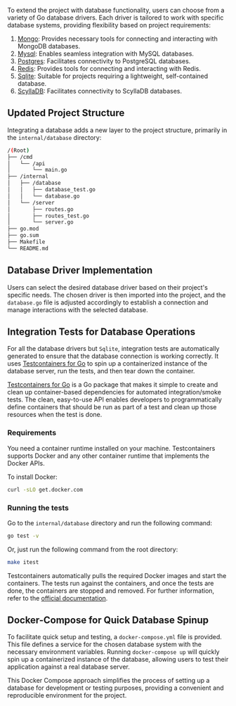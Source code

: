 To extend the project with database functionality, users can choose from a variety of Go database drivers. Each driver is tailored to work with specific database systems, providing flexibility based on project requirements:

1. [Mongo](https://go.mongodb.org/mongo-driver): Provides necessary tools for connecting and interacting with MongoDB databases.
2. [Mysql](https://github.com/go-sql-driver/mysql): Enables seamless integration with MySQL databases.
3. [Postgres](https://github.com/jackc/pgx/): Facilitates connectivity to PostgreSQL databases.
4. [Redis](https://github.com/redis/go-redis): Provides tools for connecting and interacting with Redis.
5. [Sqlite](https://github.com/mattn/go-sqlite3): Suitable for projects requiring a lightweight, self-contained database.
6. [ScyllaDB](https://github.com/scylladb/gocql): Facilitates connectivity to ScyllaDB databases.

## Updated Project Structure

Integrating a database adds a new layer to the project structure, primarily in the `internal/database` directory:

```bash
/(Root)
├── /cmd
│   └── /api
│       └── main.go
├── /internal
│   ├── /database
│   │   ├── database_test.go
│   │   └── database.go
│   └── /server
│       ├── routes.go
│       ├── routes_test.go
│       └── server.go
├── go.mod
├── go.sum
├── Makefile
└── README.md
```

## Database Driver Implementation

Users can select the desired database driver based on their project's specific needs. The chosen driver is then imported into the project, and the `database.go` file is adjusted accordingly to establish a connection and manage interactions with the selected database.

## Integration Tests for Database Operations

For all the database drivers but `Sqlite`, integration tests are automatically generated to ensure that the database connection is working correctly. It uses [Testcontainers for Go](https://golang.testcontainers.org/) to spin up a containerized instance of the database server, run the tests, and then tear down the container.

[Testcontainers for Go](https://golang.testcontainers.org/) is a Go package that makes it simple to create and clean up container-based dependencies for automated integration/smoke tests. The clean, easy-to-use API enables developers to programmatically define containers that should be run as part of a test and clean up those resources when the test is done.


### Requirements

You need a container runtime installed on your machine. Testcontainers supports Docker and any other container runtime that implements the Docker APIs.

To install Docker:

```bash
curl -sLO get.docker.com
```

### Running the tests

Go to the `internal/database` directory and run the following command:

```bash
go test -v
```

Or, just run the following command from the root directory:

```bash
make itest
```

Testcontainers automatically pulls the required Docker images and start the containers. The tests run against the containers, and once the tests are done, the containers are stopped and removed. For further information, refer to the [official documentation](https://golang.testcontainers.org/).

## Docker-Compose for Quick Database Spinup

To facilitate quick setup and testing, a `docker-compose.yml` file is provided. This file defines a service for the chosen database system with the necessary environment variables. Running `docker-compose up` will quickly spin up a containerized instance of the database, allowing users to test their application against a real database server.

This Docker Compose approach simplifies the process of setting up a database for development or testing purposes, providing a convenient and reproducible environment for the project.
